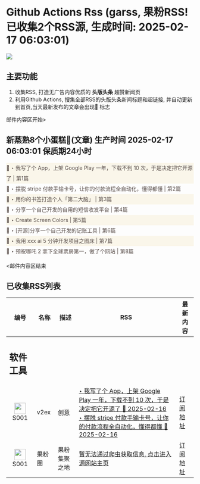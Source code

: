 # Github Actions Rss (garss, 果粉RSS! 已收集2个RSS源, 生成时间: 2025-02-17 06:03:01)

![](https://cdn.jsdelivr.net/gh/xinkeji/garss/_media/ga-rss.png)



## 主要功能
1. 收集RSS, 打造无广告内容优质的 **头版头条** 超赞新闻页
2. 利用Github Actions, 搜集全部RSS的头版头条新闻标题和超链接, 并自动更新到首页,当天最新发布的文章会出现🌈 标志

邮件内容区开始>
<h2>新蒸熟8个小蛋糕🍰(文章) 生产时间 2025-02-17 06:03:01 保质期24小时</h2>

<div style='line-height:3;background-color:#FAF6EA;' ><a href='https://www.v2ex.com/t/1111761#reply23' style="line-height:2;text-decoration:none;display:block;color:#584D49;">🌈 ‣ 我写了个 App，上架 Google Play 一年，下载不到 10 次，于是决定把它开源了 | 第1篇</a></div><div style='line-height:3;' ><a href='https://www.v2ex.com/t/1111815#reply0' style="line-height:2;text-decoration:none;display:block;color:#584D49;">🌈 ‣ 摆脱 stripe 付款手输卡号，让你的付款流程全自动化，懂得都懂 | 第2篇</a></div><div style='line-height:3;background-color:#FAF6EA;' ><a href='https://www.v2ex.com/t/1111730#reply12' style="line-height:2;text-decoration:none;display:block;color:#584D49;">🌈 ‣ 用你的书签打造个人「第二大脑」 | 第3篇</a></div><div style='line-height:3;' ><a href='https://www.v2ex.com/t/1111741#reply8' style="line-height:2;text-decoration:none;display:block;color:#584D49;">🌈 ‣ 分享一个自己开发的自用的短信收发平台 | 第4篇</a></div><div style='line-height:3;background-color:#FAF6EA;' ><a href='https://www.v2ex.com/t/1111765#reply0' style="line-height:2;text-decoration:none;display:block;color:#584D49;">🌈 ‣ Create Screen Colors | 第5篇</a></div><div style='line-height:3;' ><a href='https://www.v2ex.com/t/1111752#reply0' style="line-height:2;text-decoration:none;display:block;color:#584D49;">🌈 ‣ [开源]分享一个自己开发的记账工具 | 第6篇</a></div><div style='line-height:3;background-color:#FAF6EA;' ><a href='https://www.v2ex.com/t/1111724#reply0' style="line-height:2;text-decoration:none;display:block;color:#584D49;">🌈 ‣ 我用 xxx ai 5 分钟开发项目之图床 | 第7篇</a></div><div style='line-height:3;' ><a href='https://www.v2ex.com/t/1111729#reply5' style="line-height:2;text-decoration:none;display:block;color:#584D49;">🌈 ‣ 预祝哪吒 2 拿下全球票房第一，做了个网站 | 第8篇</a></div>

<邮件内容区结束

## 已收集RSS列表

| 编号 | 名称 | 描述 | RSS | 最新内容 |
| --- | --- | --- | --- | --- |
| <h2 id="软件工具">软件工具</h2> |  |   |  |  |
| <div id="S001" style="text-align: center;"><img src="https://cdn.jsdelivr.net/gh/zhaoolee/garss/_media/favicon/S001.png" width="30px" style="width:30px;height: auto;"/><br><span>S001</span></div> | v2ex | 创意 | [‣ 我写了个 App，上架 Google Play 一年，下载不到 10 次，于是决定把它开源了 🌈 2025-02-16](https://www.v2ex.com/t/1111761#reply23)<br/>[‣ 摆脱 stripe 付款手输卡号，让你的付款流程全自动化，懂得都懂 🌈 2025-02-16](https://www.v2ex.com/t/1111815#reply0) | [订阅地址](https://www.v2ex.com/feed/tab/creative.xml) |
| <div id="S001" style="text-align: center;"><img src="https://cdn.jsdelivr.net/gh/zhaoolee/garss/_media/favicon/S001.png" width="30px" style="width:30px;height: auto;"/><br><span>S001</span></div> | 果粉圈 | 果粉集聚之地 | [暂无法通过爬虫获取信息, 点击进入源网站主页](https://g0f.cn) | [订阅地址](https://g0f.cn/rss.xml) |



